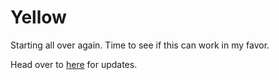# Yellow

Starting all over again. Time to see if this can work in my favor.

Head over to [here](https://discord.gg/uAddT46bFx) for updates.